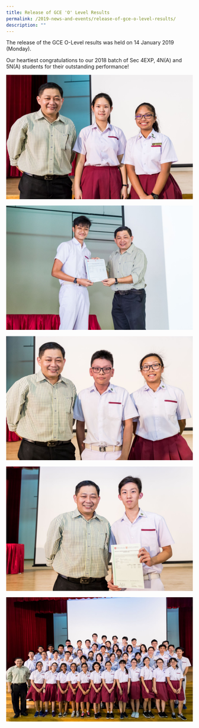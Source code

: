 ```yaml
---
title: Release of GCE 'O' Level Results
permalink: /2019-news-and-events/release-of-gce-o-level-results/
description: ""
---
```




The release of the GCE O-Level results was held on 14 January 2019 (Monday).

  

Our heartiest congratulations to our 2018 batch of Sec 4EXP, 4N(A) and 5N(A) students for their outstanding performance!

  

![](/images/BINLUO%20WEI%20YI%20_%20BONOTAN%20GRACE%20ANN%20BITON.jpeg)

![](/images/BRUNO%20HMAN.jpeg)

![](/images/LEE%20ZHI%20HENG%20DARREN%20_%20LEE%20JIA%20EN%20BERNICE.jpeg)

![](/images/WONG%20SHAO%20KANG,%20JONATHAN.jpeg)

![](/images/Outstanding%20Students%20(1).jpeg)
